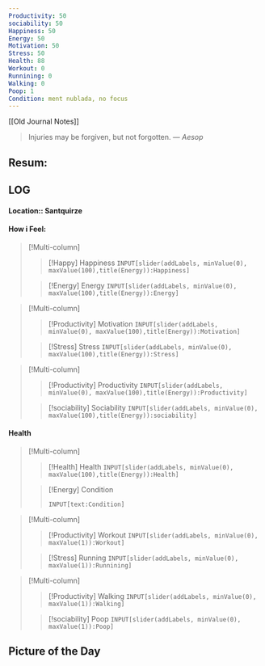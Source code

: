 ```yaml
---
Productivity: 50
sociability: 50
Happiness: 50
Energy: 50
Motivation: 50
Stress: 50
Health: 88
Workout: 0
Runnining: 0
Walking: 0
Poop: 1
Condition: ment nublada, no focus
---
```

[[Old Journal Notes]]

> Injuries may be forgiven, but not forgotten.
> — <cite>Aesop</cite>
## Resum: 




## LOG 
#### Location:: Santquirze

#### How i Feel:  

>[!Multi-column] 
>>[!Happy]  Happiness `INPUT[slider(addLabels, minValue(0), maxValue(100),title(Energy)):Happiness]`
>
>>[!Energy]  Energy `INPUT[slider(addLabels, minValue(0), maxValue(100),title(Energy)):Energy]`

>[!Multi-column] 
>>[!Productivity]  Motivation `INPUT[slider(addLabels, minValue(0), maxValue(100),title(Energy)):Motivation]`
>
>>[!Stress]  Stress `INPUT[slider(addLabels, minValue(0), maxValue(100),title(Energy)):Stress]`

>[!Multi-column] 
>>[!Productivity]  Productivity `INPUT[slider(addLabels, minValue(0), maxValue(100),title(Energy)):Productivity]`
>
>>[!sociability]  Sociability `INPUT[slider(addLabels, minValue(0), maxValue(100),title(Energy)):sociability]`

#### Health

>[!Multi-column] 
>>[!Health]  Health `INPUT[slider(addLabels, minValue(0), maxValue(100),title(Energy)):Health]`
>
>>[!Energy]  Condition
>>```meta-bind
>>INPUT[text:Condition]
>>```

>[!Multi-column] 
>>[!Productivity]  Workout `INPUT[slider(addLabels, minValue(0), maxValue(1)):Workout]`
>
>>[!Stress]  Running `INPUT[slider(addLabels, minValue(0), maxValue(1)):Runnining]`

>[!Multi-column] 
>>[!Productivity]  Walking `INPUT[slider(addLabels, minValue(0), maxValue(1)):Walking]`
>
>>[!sociability] Poop `INPUT[slider(addLabels, minValue(0), maxValue(1)):Poop]`

## Picture of the Day

